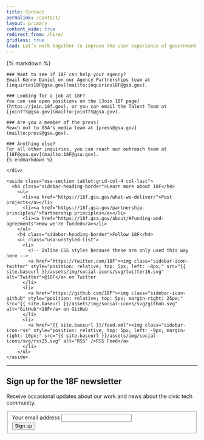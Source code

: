 ```yaml
---
title: Contact
permalink: /contact/
layout: primary
content_wide: true
redirect_from: /hire/
gridless: true
lead: Let’s work together to improve the user experience of government.
---
```

<div class="grid-container">
  <div class="grid-row grid-gap">
    <div class="usa-section tablet:grid-col-8">
    {% markdown %}

    ### Want to see if 18F can help your agency?
    Email Kenny Daniel on our Agency Partnerships team at [inquiries18F@gsa.gov](mailto:inquiries18F@gsa.gov).

    ### Looking for a job at 18F?
    You can see open positions on the [Join 18F page](https://join.18f.gov), or you can email the Talent Team at [joinTTS@gsa.gov](mailto:joinTTS@gsa.gov).

    ### Are you a member of the press?
    Reach out to GSA's media team at [press@gsa.gov](mailto:press@gsa.gov).

    ### Anything else?
    For all other inquiries, you can reach our outreach team at [18F@gsa.gov](mailto:18F@gsa.gov).
    {% endmarkdown %}

    </div>

    <aside class="usa-section tablet:grid-col-4 col-last">
      <h4 class="sidebar-heading-border">Learn more about 18F</h4>
        <ul>
          <li><a href="https://18f.gsa.gov/what-we-deliver/">Past projects</a></li>
          <li><a href="https://18f.gsa.gov/partnership-principles/">Partnership principles</a></li>
          <li><a href="https://18f.gsa.gov/about/#funding-and-agreements">How we're funded</a></li>
        </ul>
        <h4 class="sidebar-heading-border">Follow 18F</h4>
        <ul class="usa-unstyled-list">
          <li>
            <!-- Inline CSS styles because these are only used this way here -->
            <a href="https://twitter.com/18F"><img class="sidebar-icon-twitter" style="position: relative; top: 5px; left: -8px;" src="{{ site.baseurl }}/assets/img/social-icons/svg/twitter16.svg" alt="Twitter">@18F</a> on Twitter
          </li>
          <li>
            <a href="https://github.com/18F"><img class="sidebar-icon-github" style="position: relative; top: 5px; margin-right: 25px;" src="{{ site.baseurl }}/assets/img/social-icons/svg/github.svg" alt="GitHub">18F</a> on GitHub
          </li>
          <li>
            <a href="{{ site.baseurl }}/feed.xml"><img class="sidebar-icon-rss" style="position: relative; top: 5px; left: -9px; margin-right: 10px;" src="{{ site.baseurl }}/assets/img/social-icons/svg/rss25.svg" alt="RSS" />RSS Feed</a>
          </li>
        </ul>
    </aside>
  </div>
</div>

<div class="usa-grid usa-grid-line">
  <hr/>
</div>

<div class="usa-section grid-container">
  <h2>Sign up for the 18F newsletter</h2>
  <div class="grid-row grid-gap">
    <div class="tablet:grid-col-6">
      <p>Receive occasional updates about our work and news about the civic tech community.</p>
    </div>
  <div class="tablet:grid-col-6">
    <form class="newsletter" id="GD-snippet-form" action="https://public.govdelivery.com/accounts/USGSATTS/subscriber/qualify?qsp=USGSATTS_4" accept-charset="UTF-8" method="post" target="_blank">
      <input name="utf8" type="hidden" value="&#x2713;">
      <input type="hidden" name="authenticity_token" value="BVsScV3cJRnFoVEu3356C3aW2YOaOpp/VH1/TrYPxME4KWzNT/7ABzgRFh1wpp3UA6+C6PZX4tirvSU4VE5KcQ==">
      <fieldset>
        <div class="form-group">
          <label for="email">Your email address</label>
          <input type="text" name="email" id="email">
        </div>
      <input type="submit" name="commit" value="Sign up" class="form_button">
    </fieldset>
    </form>
  </div>
  </div>
</div>
